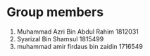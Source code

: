 # Group members

1) Muhammad Azri Bin Abdul Rahim 1812031
2) Syarizal Bin Shamsul 1815499
3) muhammad amir firdaus bin zaidin 1716549
